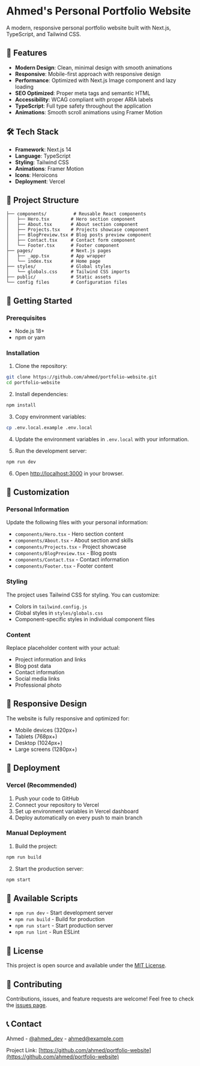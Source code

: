 # Ahmed's Personal Portfolio Website

A modern, responsive personal portfolio website built with Next.js, TypeScript, and Tailwind CSS.

## 🚀 Features

- **Modern Design**: Clean, minimal design with smooth animations
- **Responsive**: Mobile-first approach with responsive design
- **Performance**: Optimized with Next.js Image component and lazy loading
- **SEO Optimized**: Proper meta tags and semantic HTML
- **Accessibility**: WCAG compliant with proper ARIA labels
- **TypeScript**: Full type safety throughout the application
- **Animations**: Smooth scroll animations using Framer Motion

## 🛠️ Tech Stack

- **Framework**: Next.js 14
- **Language**: TypeScript
- **Styling**: Tailwind CSS
- **Animations**: Framer Motion
- **Icons**: Heroicons
- **Deployment**: Vercel

## 📁 Project Structure

```
├── components/          # Reusable React components
│   ├── Hero.tsx        # Hero section component
│   ├── About.tsx       # About section component
│   ├── Projects.tsx    # Projects showcase component
│   ├── BlogPreview.tsx # Blog posts preview component
│   ├── Contact.tsx     # Contact form component
│   └── Footer.tsx      # Footer component
├── pages/              # Next.js pages
│   ├── _app.tsx        # App wrapper
│   └── index.tsx       # Home page
├── styles/             # Global styles
│   └── globals.css     # Tailwind CSS imports
├── public/             # Static assets
└── config files        # Configuration files
```

## 🚀 Getting Started

### Prerequisites

- Node.js 18+ 
- npm or yarn

### Installation

1. Clone the repository:
```bash
git clone https://github.com/ahmed/portfolio-website.git
cd portfolio-website
```

2. Install dependencies:
```bash
npm install
```

3. Copy environment variables:
```bash
cp .env.local.example .env.local
```

4. Update the environment variables in `.env.local` with your information.

5. Run the development server:
```bash
npm run dev
```

6. Open [http://localhost:3000](http://localhost:3000) in your browser.

## 🎨 Customization

### Personal Information

Update the following files with your personal information:

- `components/Hero.tsx` - Hero section content
- `components/About.tsx` - About section and skills
- `components/Projects.tsx` - Project showcase
- `components/BlogPreview.tsx` - Blog posts
- `components/Contact.tsx` - Contact information
- `components/Footer.tsx` - Footer content

### Styling

The project uses Tailwind CSS for styling. You can customize:

- Colors in `tailwind.config.js`
- Global styles in `styles/globals.css`
- Component-specific styles in individual component files

### Content

Replace placeholder content with your actual:

- Project information and links
- Blog post data
- Contact information
- Social media links
- Professional photo

## 📱 Responsive Design

The website is fully responsive and optimized for:

- Mobile devices (320px+)
- Tablets (768px+)
- Desktop (1024px+)
- Large screens (1280px+)

## 🚀 Deployment

### Vercel (Recommended)

1. Push your code to GitHub
2. Connect your repository to Vercel
3. Set up environment variables in Vercel dashboard
4. Deploy automatically on every push to main branch

### Manual Deployment

1. Build the project:
```bash
npm run build
```

2. Start the production server:
```bash
npm start
```

## 🔧 Available Scripts

- `npm run dev` - Start development server
- `npm run build` - Build for production
- `npm run start` - Start production server
- `npm run lint` - Run ESLint

## 📄 License

This project is open source and available under the [MIT License](LICENSE).

## 🤝 Contributing

Contributions, issues, and feature requests are welcome! Feel free to check the [issues page](https://github.com/ahmed/portfolio-website/issues).

## 📞 Contact

Ahmed - [@ahmed_dev](https://twitter.com/ahmed_dev) - ahmed@example.com

Project Link: [https://github.com/ahmed/portfolio-website](https://github.com/ahmed/portfolio-website)